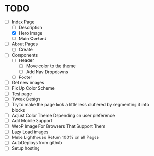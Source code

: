 # TODO
+ [ ] Index Page
  + [ ] Description
  + [x] Hero Image
  + [ ] Main Content
+ [ ] About Pages
  + [ ] Create
+ [ ] Components
  + [ ] Header
    + [ ] Move color to the theme
    + [ ] Add Nav Dropdowns
  + [ ] Footer
+ [ ] Get new images
+ [ ] Fix Up Color Scheme
+ [ ] Test page
+ [ ] Tweak Design
+ [ ] Try to make the page look a little less cluttered by segmenting it into blocks
+ [ ] Adjust Color Theme Depending on user preference
+ [ ] Add Mobile Support
+ [ ] WebP Image For Browsers That Support Them
+ [ ] Lazy Load images
+ [ ] Make Lighthouse Return 100% on all Pages
+ [ ] AutoDeploys from github
+ [ ] Setup hosting